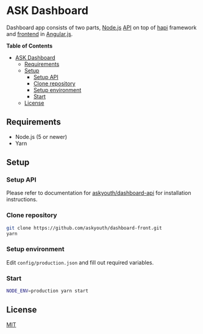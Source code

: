# ASK Dashboard

Dashboard app consists of two parts, [Node.js](https://nodejs.org/) [API](https://github.com/askyouth/dashboard-api) on top of [hapi](https://hapijs.com/) framework and [frontend](https://github.com/askyouth/dashboard-front) in [Angular.js](https://angularjs.org/).

<!-- markdown-toc start - Don't edit this section. Run M-x markdown-toc-refresh-toc -->
**Table of Contents**

- [ASK Dashboard](#ask-dashboard)
    - [Requirements](#requirements)
    - [Setup](#setup)
        - [Setup API](#setup-api)
        - [Clone repository](#clone-repository)
        - [Setup environment](#setup-environment)
        - [Start](#start)
    - [License](#license)

<!-- markdown-toc end -->

## Requirements

* Node.js (5 or newer)
* Yarn

## Setup

### Setup API

Please refer to documentation for [askyouth/dashboard-api](https://github.com/askyouth/dashboard-api) for installation instructions.

### Clone repository

```bash
git clone https://github.com/askyouth/dashboard-front.git 
yarn
```

### Setup environment

Edit `config/production.json` and fill out required variables.

### Start

```bash
NODE_ENV=production yarn start
```

## License

[MIT](https://github.com/askyouth/dashboard-front/blob/master/LICENSE)
